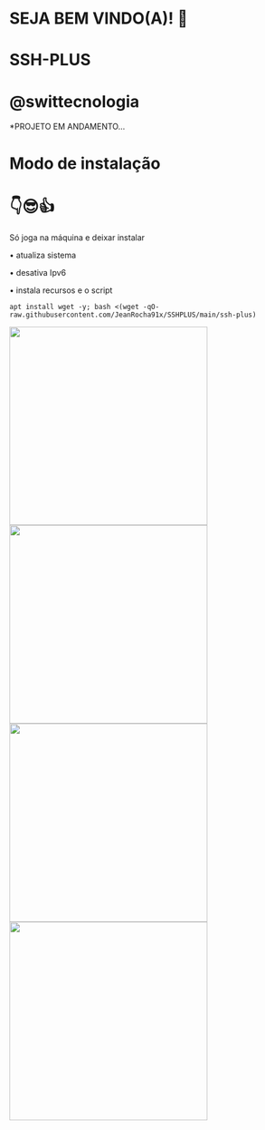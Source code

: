 # SEJA BEM VINDO(A)! 🤝

# SSH-PLUS

# @swittecnologia

*PROJETO EM ANDAMENTO...


# Modo de instalação
# 👇😎👍
Só joga na máquina e deixar instalar

• atualiza sistema

• desativa Ipv6

• instala recursos e o script
```
apt install wget -y; bash <(wget -qO- raw.githubusercontent.com/JeanRocha91x/SSHPLUS/main/ssh-plus)

```
<div align="left">
<img src="https://user-images.githubusercontent.com/105602625/177037521-9c79ed5f-c56d-42b8-8ebf-58dd8f63566f.jpg" width="350px" />
<img src="https://user-images.githubusercontent.com/105602625/177037522-4dd14720-d0d0-4416-bc0c-9ef6d7891538.jpg" width="350px" /></br>
<img src="https://user-images.githubusercontent.com/105602625/177037524-8aa985ad-47d0-4f3e-aa97-4b2052436f6b.jpg" width="350px" />
<img src="https://user-images.githubusercontent.com/105602625/177037525-8c621136-2fae-4a5e-b894-40e552b1edc1.jpg" width="350px" />
</div>
